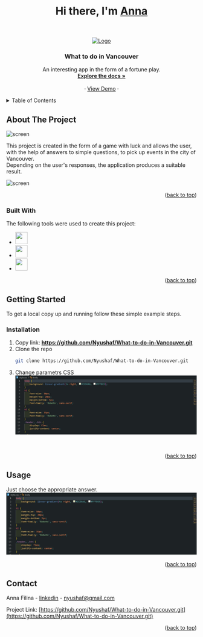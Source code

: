 <a name="readme-top"></a>
<div>
  <h1 align="center">Hi there, I'm <a href="https://www.instagram.com/prostofil_ka/" target="_blank">Anna</a></h1>
</div>
<br />
<!-- PROJECT LOGO -->
<br />
<div align="center">
  <a href="https://github.com/Nyushaf/What-to-do-in-Vancouver.git">
    <img src="https://media.giphy.com/media/1Qi9382fpag033DvX7/giphy.gif" alt="Logo" width="300">
  </a>

  <h3 align="center">What to do in Vancouver</h3>

  <p align="center">
    An interesting app in the form of a fortune play. 
       <br />
    <a href="https://github.com/Nyushaf/What-to-do-in-Vancouver"><strong>Explore the docs »</strong></a>
    <br />
    <br />
    ·
    <a href="https://what-to-do-in-vancouver.netlify.app">View Demo</a>
    ·
  </p>
  <a name="readme-top"></a>
</div>



<!-- TABLE OF CONTENTS -->
<details>
  <summary>Table of Contents</summary>
  <ol>
    <li>
      <a href="#about-the-project">About The Project</a>
      <ul>
        <li><a href="#built-with">Built With</a></li>
      </ul>
    </li>
    <li>
      <a href="#getting-started">Getting Started</a>
      <ul>
        <li><a href="#installation">Installation</a></li>
      </ul>
    </li>
    <li><a href="#usage">Usage</a></li>
    <li><a href="#contact">Contact</a></li>
  </ol>
</details>

<!-- ABOUT THE PROJECT -->
## About The Project

<img src="image/example.jpg" alt="screen">

This project is created in the form of a game with luck and allows the user, with the help of answers to simple questions, to pick up events in the city of Vancouver.  
Depending on the user's responses, the application produces a suitable result.

  
<img src="image/running.jpg" alt="screen">

<p align="right">(<a href="#readme-top">back to top</a>)</p>

### Built With

The following tools were used to create this project:

* <img height="32" width="32" src="https://cdn.simpleicons.org/javascript" />
* <img height="32" width="32" src="https://cdn.simpleicons.org/html5" />
* <img height="32" width="32" src="https://cdn.simpleicons.org/css3" />

<p align="right">(<a href="#readme-top">back to top</a>)</p>

<!-- GETTING STARTED -->
## Getting Started

To get a local copy up and running follow these simple example steps.

### Installation

1. Copy link: <strong>https://github.com/Nyushaf/What-to-do-in-Vancouver.git</strong>
2. Clone the repo 
   ```sh
   git clone https://github.com/Nyushaf/What-to-do-in-Vancouver.git
   ```
3. Change parametrs CSS
   <img src="image/css.jpg" alt="screen">
<br />
  
<p align="right">(<a href="#readme-top">back to top</a>)</p>



<!-- USAGE EXAMPLES -->
## Usage

Just choose the appropriate answer.
<img src="image/css.jpg" alt="screen">

<p align="right">(<a href="#readme-top">back to top</a>)</p>

<!-- CONTACT -->
## Contact

Anna Filina - [linkedin](https://www.linkedin.com/in/anyuta-filina-40a131265/) - nyushaf@gmail.com

Project Link: [https://github.com/Nyushaf/What-to-do-in-Vancouver.git](https://github.com/Nyushaf/What-to-do-in-Vancouver.git)

<p align="right">(<a href="#readme-top">back to top</a>)</p>
